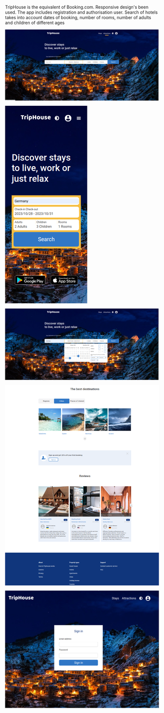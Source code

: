 TripHouse is the equivalent of Booking.com. Responsive design's been used.
The app includes registration and authorisation user. 
Search of hotels takes into account dates of booking, number of rooms, number of adults and children of different ages

![TripHouseMain](https://raw.githubusercontent.com/MargaritaRoda/if-react/lesson-42/portfolioPic/TripHouseMain.png)

![TripHouseMobile.png](https://raw.githubusercontent.com/MargaritaRoda/if-react/lesson-42/portfolioPic/TripHouseMobile.png)

![TripHouseSelection.png](https://raw.githubusercontent.com/MargaritaRoda/if-react/lesson-42/portfolioPic/TripHouseSelection.png)

![Reviweus.png](https://raw.githubusercontent.com/MargaritaRoda/if-react/lesson-42/portfolioPic/Reviweus.png)

![Authorization.png](https://raw.githubusercontent.com/MargaritaRoda/if-react/lesson-42/portfolioPic/Authorization.png)